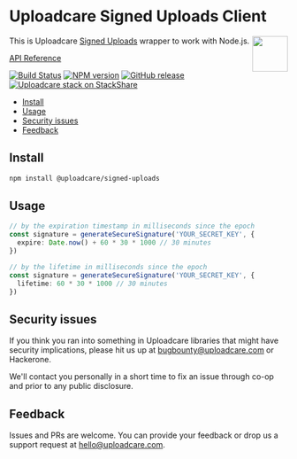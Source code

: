 # Uploadcare Signed Uploads Client

<a href="https://uploadcare.com/?utm_source=github&utm_campaign=uploadcare-js-api-clients">
    <img align="right" width="64" height="64"
      src="https://ucarecdn.com/edfdf045-34c0-4087-bbdd-e3834921f890/userpiccircletransparent.svg"
      alt="">
</a>

This is Uploadcare [Signed Uploads][uc-docs-signed-uploads] wrapper to work with
Node.js.

[API Reference](https://uploadcare.github.io/uploadcare-js-api-clients/signed-uploads/)

[![Build Status][badge-build]][build-url]
[![NPM version][npm-img]][npm-url]
[![GitHub release][badge-release-img]][badge-release-url]
[![Uploadcare stack on StackShare][badge-stack-img]][badge-stack-url]

<!-- toc -->

- [Install](#install)
- [Usage](#usage)
- [Security issues](#security-issues)
- [Feedback](#feedback)

<!-- tocstop -->

## Install

```bash
npm install @uploadcare/signed-uploads
```

## Usage

```typescript
// by the expiration timestamp in milliseconds since the epoch
const signature = generateSecureSignature('YOUR_SECRET_KEY', {
  expire: Date.now() + 60 * 30 * 1000 // 30 minutes
})

// by the lifetime in milliseconds since the epoch
const signature = generateSecureSignature('YOUR_SECRET_KEY', {
  lifetime: 60 * 30 * 1000 // 30 minutes
})
```

## Security issues

If you think you ran into something in Uploadcare libraries that might have
security implications, please hit us up at
[bugbounty@uploadcare.com][uc-email-bounty] or Hackerone.

We'll contact you personally in a short time to fix an issue through co-op and
prior to any public disclosure.

## Feedback

Issues and PRs are welcome. You can provide your feedback or drop us a support
request at [hello@uploadcare.com][uc-email-hello].

[uc-email-bounty]: mailto:bugbounty@uploadcare.com
[uc-email-hello]: mailto:hello@uploadcare.com
[badge-stack-img]: https://img.shields.io/badge/tech-stack-0690fa.svg?style=flat
[badge-stack-url]: https://stackshare.io/uploadcare/stacks/
[badge-release-img]: https://img.shields.io/github/release/uploadcare/uploadcare-js-api-clients.svg
[badge-release-url]: https://github.com/uploadcare/uploadcare-js-api-clients/releases
[npm-img]: http://img.shields.io/npm/v/@uploadcare/signed-uploads.svg
[npm-url]: https://www.npmjs.org/package/@uploadcare/signed-uploads
[badge-build]: https://github.com/uploadcare/uploadcare-js-api-clients/actions/workflows/checks.yml/badge.svg
[build-url]: https://github.com/uploadcare/uploadcare-js-api-clients/actions/workflows/checks.yml
[uc-docs-signed-uploads]: https://uploadcare.com/docs/security/secure-uploads/#signed-uploads?utm_source=github&utm_campaign=uploadcare-js-api-clients
